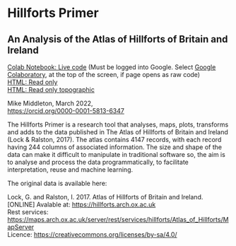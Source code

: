 # Hillforts Primer

## An Analysis of the Atlas of Hillforts of Britain and Ireland<br>
[Colab Notebook: Live code](https://colab.research.google.com/drive/1pcJkVos5ltkR1wMp7nudJBYLTcep9k9b?usp=sharing) (Must be logged into Google. Select [Google Colaboratory](https://www.bing.com/ck/a?!&&p=7351efb2fa88ca9bJmltdHM9MTY2NTYxOTIwMCZpZ3VpZD0yNjMyMGU2MC1jNGRlLTY4MzUtMzRkMy0wMTE3YzVlZTY5ODUmaW5zaWQ9NTE4Mg&ptn=3&hsh=3&fclid=26320e60-c4de-6835-34d3-0117c5ee6985&psq=colaboratory&u=a1aHR0cHM6Ly9jb2xhYi5yZXNlYXJjaC5nb29nbGUuY29tLz9hdXRodXNlcj0x&ntb=1), at the top of the screen, if page opens as raw code)<br>
[HTML: Read only](https://www.dairsieonline.co.uk/hillforts/hillforts_primer_part_01.html)<br>
[HTML: Read only topographic](https://www.dairsieonline.co.uk/hillforts/hillforts_primer_part_01-topo.html)

Mike Middleton, March 2022,<br>https://orcid.org/0000-0001-5813-6347<br>

The Hillforts Primer is a research tool that analyses, maps, plots, transforms and adds to the data published in The Atlas of Hillforts of Britain and Ireland (Lock & Ralston, 2017).
The atlas contains 4147 records, with each record having 244 columns of associated information.
The size and shape of the data can make it difficult to manipulate in traditional software so, the aim is to analyse and process the data programmatically, to facilitate interpretation, reuse and machine learning. 

The original data is available here:

Lock, G. and Ralston, I. 2017. Atlas of Hillforts of Britain and Ireland. [ONLINE] Avalable at: https://hillforts.arch.ox.ac.uk<br>
Rest services: https://maps.arch.ox.ac.uk/server/rest/services/hillforts/Atlas_of_Hillforts/MapServer<br>
Licence: https://creativecommons.org/licenses/by-sa/4.0/ 
